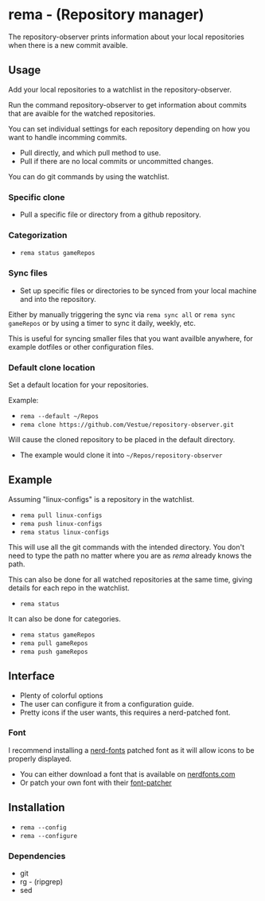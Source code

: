 # rema - (Repository manager)
The repository-observer prints information about your local repositories when there is a new commit avaible.

## Usage
Add your local repositories to a watchlist in the repository-observer.

Run the command repository-observer to get information about commits that are avaible for the watched repositories.

You can set individual settings for each repository depending on how you want to handle incomming commits.
* Pull directly, and which pull method to use.
* Pull if there are no local commits or uncommitted changes.

You can do git commands by using the watchlist.

### Specific clone
- Pull a specific file or directory from a github repository.

### Categorization
* `rema status gameRepos`

### Sync files
* Set up specific files or directories to be synced from your local machine and into the repository.

Either by manually triggering the sync via `rema sync all` or `rema sync gameRepos` or by using a timer to sync it daily, weekly, etc.

This is useful for syncing smaller files that you want availble anywhere, for example dotfiles or other configuration files.

### Default clone location
Set a default location for your repositories.

Example:
* `rema --default ~/Repos`
* `rema clone https://github.com/Vestue/repository-observer.git`

Will cause the cloned repository to be placed in the default directory.
- The example would clone it into `~/Repos/repository-observer`

## Example
Assuming "linux-configs" is a repository in the watchlist.
* `rema pull linux-configs`
* `rema push linux-configs`
* `rema status linux-configs`

This will use all the git commands with the intended directory.
You don't need to type the path no matter where you are as *rema* already knows the path.

This can also be done for all watched repositories at the same time, giving details for each repo in the watchlist.
* `rema status`

It can also be done for categories.
* `rema status gameRepos`
* `rema pull gameRepos`
* `rema push gameRepos`

## Interface
- Plenty of colorful options
- The user can configure it from a configuration guide.
- Pretty icons if the user wants, this requires a nerd-patched font.

### Font
I recommend installing a [nerd-fonts](https://github.com/ryanoasis/nerd-fonts) patched font as it will allow icons to be properly displayed.
- You can either download a font that is available on [nerdfonts.com](https://www.nerdfonts.com/font-downloads)
- Or patch your own font with their [font-patcher](https://github.com/ryanoasis/nerd-fonts#font-patcher)

## Installation
* `rema --config`
* `rema --configure`

### Dependencies
* git
* rg - (ripgrep)
* sed
